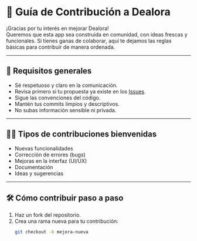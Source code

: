 # 🤝 Guía de Contribución a Dealora

¡Gracias por tu interés en mejorar Dealora!  
Queremos que esta app sea construida en comunidad, con ideas frescas y funcionales. Si tienes ganas de colaborar, aquí te dejamos las reglas básicas para contribuir de manera ordenada.

---

## 🧾 Requisitos generales

- Sé respetuoso y claro en la comunicación.
- Revisa primero si tu propuesta ya existe en los [Issues](https://github.com/chema1004/Dealora/issues).
- Sigue las convenciones del código.
- Mantén tus commits limpios y descriptivos.
- No subas información sensible ni privada.

---

## 🧑‍💻 Tipos de contribuciones bienvenidas

- Nuevas funcionalidades
- Corrección de errores (bugs)
- Mejoras en la interfaz (UI/UX)
- Documentación
- Ideas y sugerencias

---

## 🛠️ Cómo contribuir paso a paso

1. Haz un fork del repositorio.
2. Crea una rama nueva para tu contribución:
   ```bash
   git checkout -b mejora-nueva
